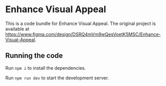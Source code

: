 
  # Enhance Visual Appeal

  This is a code bundle for Enhance Visual Appeal. The original project is available at https://www.figma.com/design/DSRQ4mVm9wQesVoetK5MSC/Enhance-Visual-Appeal.

  ## Running the code

  Run `npm i` to install the dependencies.

  Run `npm run dev` to start the development server.
  